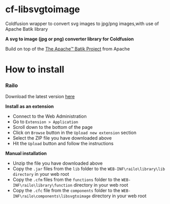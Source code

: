 # cf-libsvgtoimage
Coldfusion wrapper to convert svg images to jpg/png images,with use of Apache Batik library

__A svg to image (jpg or png) converter library for Coldfusion__

Build on top of the [The Apache™ Batik Project](https://xmlgraphics.apache.org/batik/) from Apache

# How to install

### Railo

Download the latest version [here](https://github.com/svantroyen/cf-libsvgtoimage/releases/download/v0.1.0/cf-libsvgtoimage-ext.zip)

__Install as an extension__

* Connect to the Web Administration
* Go to `Extension > Application`
* Scroll down to the bottom of the page
* Click on `Browse` button in the `Upload new extension` section
* Select the ZIP file you have downloaded above
* Hit the `Upload` button and follow the instructions

__Manual installation__

* Unzip the file you have downloaded above
* Copy the `.jar` files from the `lib` folder to the `WEB-INF\railo\library\lib directory` in your web root
* Copy the `.cfm` files from the `functions` folder to the `WEB-INF\railo\library\function` directory in your web root
* Copy the `.cfc` file from the `components` folder to the `WEB-INF\railo\components\libsvgtoimage` directory in your web root
